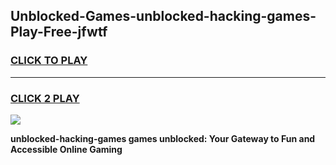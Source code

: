 
## Unblocked-Games-unblocked-hacking-games-Play-Free-jfwtf
<h3>
<a href="https://premium76.site?title=unblocked-hacking-games&ref=18A1">CLICK TO PLAY</a></h3>
<hr>

<h3>
<a href="https://premium76.site?title=unblocked-hacking-games&ref=18A1">CLICK 2 PLAY</a>
  
</h3>

<a href="https://premium76.site?title=unblocked-hacking-games&ref=18A1"><img src="https://clearcache.store/games.png"></a>


**unblocked-hacking-games games unblocked: Your Gateway to Fun and Accessible Online Gaming**
